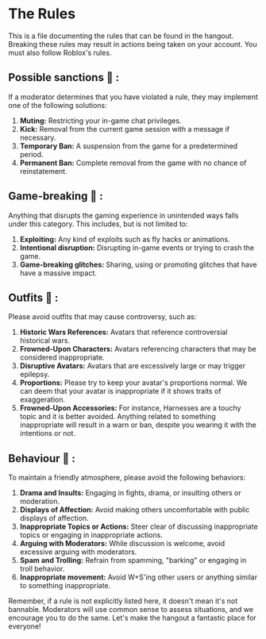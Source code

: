 # The Rules

This is a file documenting the rules that can be found in the hangout. Breaking these rules may result in actions being taken on your account. You must also follow Roblox's rules.

## Possible sanctions 🔨 :
If a moderator determines that you have violated a rule, they may implement one of the following solutions:
1. **Muting:** Restricting your in-game chat privileges.
2. **Kick:** Removal from the current game session with a message if necessary.
3. **Temporary Ban:** A suspension from the game for a predetermined period.
4. **Permanent Ban:** Complete removal from the game with no chance of reinstatement.

## Game-breaking 🎯 :
Anything that disrupts the gaming experience in unintended ways falls under this category. This includes, but is not limited to:
1. **Exploiting:** Any kind of exploits such as fly hacks or animations.
2. **Intentional disruption:** Disrupting in-game events or trying to crash the game.
3. **Game-breaking glitches:** Sharing, using or promoting glitches that have have a massive impact.

## Outfits 👔 :
Please avoid outfits that may cause controversy, such as:
1. **Historic Wars References:** Avatars that reference controversial historical wars.
2. **Frowned-Upon Characters:** Avatars referencing characters that may be considered inappropriate.
3. **Disruptive Avatars:** Avatars that are excessively large or may trigger epilepsy.
4. **Proportions:** Please try to keep your avatar's proportions normal. We can deem that your avatar is inappropriate if it shows traits of exaggeration.
5. **Frowned-Upon Accessories:** For instance, Harnesses are a touchy topic and it is better avoided. Anything related to something inappropriate will result in a warn or ban, despite you wearing it with the intentions or not.

## Behaviour 🦦 :
To maintain a friendly atmosphere, please avoid the following behaviors:
1. **Drama and Insults:** Engaging in fights, drama, or insulting others or moderation.
2. **Displays of Affection:** Avoid making others uncomfortable with public displays of affection.
3. **Inappropriate Topics or Actions:** Steer clear of discussing inappropriate topics or engaging in inappropriate actions.
4. **Arguing with Moderators:** While discussion is welcome, avoid excessive arguing with moderators.
5. **Spam and Trolling:** Refrain from spamming, "barking" or engaging in troll behavior.
6. **Inappropriate movement:** Avoid W+S'ing other users or anything similar to something inappropriate.

Remember, if a rule is not explicitly listed here, it doesn't mean it's not bannable. Moderators will use common sense to assess situations, and we encourage you to do the same. Let's make the hangout a fantastic place for everyone!
